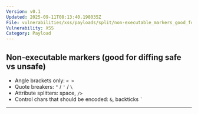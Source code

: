 ```yaml
---
Version: v0.1
Updated: 2025-09-11T08:13:40.198035Z
File: vulnerabilities/xss/payloads/split/non-executable_markers_good_for_diffing_safe_vs_unsafe.md
Vulnerability: XSS
Category: Payload
---
```

## Non-executable markers (good for diffing safe vs unsafe)
- Angle brackets only: `< >`
- Quote breakers: `"` / `'` / `\`
- Attribute splitters: space, `/>`
- Control chars that should be encoded: `&`, backticks ``` ` ```

---